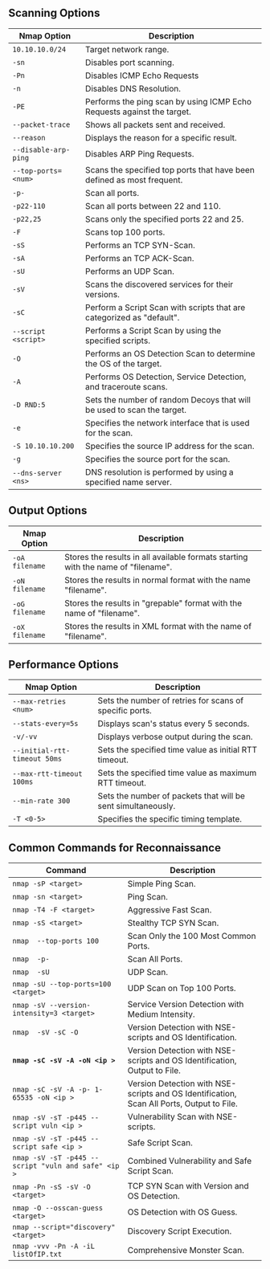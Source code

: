 <h2>Scanning Options</h2>
<div class="table-responsive"><table class="table table-striped text-left">
<thead>
<tr>
<th><strong>Nmap Option</strong></th>
<th><strong>Description</strong></th>
</tr>
</thead>
<tbody>
<tr>
<td><code>10.10.10.0/24</code></td>
<td>Target network range.</td>
</tr>
<tr>
<td><code>-sn</code></td>
<td>Disables port scanning.</td>
</tr>
<tr>
<td><code>-Pn</code></td>
<td>Disables ICMP Echo Requests</td>
</tr>
<tr>
<td><code>-n</code></td>
<td>Disables DNS Resolution.</td>
</tr>
<tr>
<td><code>-PE</code></td>
<td>Performs the ping scan by using ICMP Echo Requests against the target.</td>
</tr>
<tr>
<td><code>--packet-trace</code></td>
<td>Shows all packets sent and received.</td>
</tr>
<tr>
<td><code>--reason</code></td>
<td>Displays the reason for a specific result.</td>
</tr>
<tr>
<td><code>--disable-arp-ping</code></td>
<td>Disables ARP Ping Requests.</td>
</tr>
<tr>
<td><code>--top-ports=&lt;num&gt;</code></td>
<td>Scans the specified top ports that have been defined as most frequent.</td>
</tr>
<tr>
<td><code>-p-</code></td>
<td>Scan all ports.</td>
</tr>
<tr>
<td><code>-p22-110</code></td>
<td>Scan all ports between 22 and 110.</td>
</tr>
<tr>
<td><code>-p22,25</code></td>
<td>Scans only the specified ports 22 and 25.</td>
</tr>
<tr>
<td><code>-F</code></td>
<td>Scans top 100 ports.</td>
</tr>
<tr>
<td><code>-sS</code></td>
<td>Performs an TCP SYN-Scan.</td>
</tr>
<tr>
<td><code>-sA</code></td>
<td>Performs an TCP ACK-Scan.</td>
</tr>
<tr>
<td><code>-sU</code></td>
<td>Performs an UDP Scan.</td>
</tr>
<tr>
<td><code>-sV</code></td>
<td>Scans the discovered services for their versions.</td>
</tr>
<tr>
<td><code>-sC</code></td>
<td>Perform a Script Scan with scripts that are categorized as "default".</td>
</tr>
<tr>
<td><code>--script &lt;script&gt;</code></td>
<td>Performs a Script Scan by using the specified scripts.</td>
</tr>
<tr>
<td><code>-O</code></td>
<td>Performs an OS Detection Scan to determine the OS of the target.</td>
</tr>
<tr>
<td><code>-A</code></td>
<td>Performs OS Detection, Service Detection, and traceroute scans.</td>
</tr>
<tr>
<td><code>-D RND:5</code></td>
<td>Sets the number of random Decoys that will be used to scan the target.</td>
</tr>
<tr>
<td><code>-e</code></td>
<td>Specifies the network interface that is used for the scan.</td>
</tr>
<tr>
<td><code>-S 10.10.10.200</code></td>
<td>Specifies the source IP address for the scan.</td>
</tr>
<tr>
<td><code>-g</code></td>
<td>Specifies the source port for the scan.</td>
</tr>
<tr>
<td><code>--dns-server &lt;ns&gt;</code></td>
<td>DNS resolution is performed by using a specified name server.</td>
</tr>
</tbody>
</table></div>
<h2>Output Options</h2>
<div class="table-responsive"><table class="table table-striped text-left">
<thead>
<tr>
<th><strong>Nmap Option</strong></th>
<th><strong>Description</strong></th>
</tr>
</thead>
<tbody>
<tr>
<td><code>-oA filename</code></td>
<td>Stores the results in all available formats starting with the name of "filename".</td>
</tr>
<tr>
<td><code>-oN filename</code></td>
<td>Stores the results in normal format with the name "filename".</td>
</tr>
<tr>
<td><code>-oG filename</code></td>
<td>Stores the results in "grepable" format with the name of "filename".</td>
</tr>
<tr>
<td><code>-oX filename</code></td>
<td>Stores the results in XML format with the name of "filename".</td>
</tr>
</tbody>
</table></div>
<h2>Performance Options</h2>
<div class="table-responsive"><table class="table table-striped text-left">
<thead>
<tr>
<th><strong>Nmap Option</strong></th>
<th><strong>Description</strong></th>
</tr>
</thead>
<tbody>
<tr>
<td><code>--max-retries &lt;num&gt;</code></td>
<td>Sets the number of retries for scans of specific ports.</td>
</tr>
<tr>
<td><code>--stats-every=5s</code></td>
<td>Displays scan's status every 5 seconds.</td>
</tr>
<tr>
<td><code>-v/-vv</code></td>
<td>Displays verbose output during the scan.</td>
</tr>
<tr>
<td><code>--initial-rtt-timeout 50ms</code></td>
<td>Sets the specified time value as initial RTT timeout.</td>
</tr>
<tr>
<td><code>--max-rtt-timeout 100ms</code></td>
<td>Sets the specified time value as maximum RTT timeout.</td>
</tr>
<tr>
<td><code>--min-rate 300</code></td>
<td>Sets the number of packets that will be sent simultaneously.</td>
</tr>
<tr>
<td><code>-T &lt;0-5&gt;</code></td>
<td>Specifies the specific timing template.</td>
</tr>
</tbody>
</table>
</div>

<h2>Common Commands for Reconnaissance</h2>
<div class="table-responsive"><table class="table table-striped text-left">
<thead>
<tr>
<th><strong>Command</strong></th>
<th><strong>Description</strong></th>
</tr>
</thead>
<tbody>
<tr>
<td><code>nmap -sP &lt;target&gt;</code></td>
<td>Simple Ping Scan. <!-- Discover live hosts using a simple ping scan. --></td>
</tr>
<tr>
<td><code>nmap -sn &lt;target&gt;</code></td>
<td>Ping Scan. <!-- Perform a ping scan (no port scan) to determine which hosts are up. --></td>
</tr>
<tr>
<td><code>nmap -T4 -F &lt;target&gt;</code></td>
<td>Aggressive Fast Scan. <!-- Perform a fast scan with aggressive timing options to discover open ports on live hosts. --></td>
</tr>
<tr>
<td><code>nmap -sS &lt;target&gt;</code></td>
<td>Stealthy TCP SYN Scan. <!-- Stealthy scan using TCP SYN packets to discover open ports without completing the full connection. --></td>
</tr>
<tr>
<td><code>nmap <target> --top-ports 100</code></td>
<td>Scan Only the 100 Most Common Ports. <!-- Scan only the top 100 most common ports on the target. --></td>
</tr>
<tr>
<td><code>nmap <target> -p-</code></td>
<td>Scan All Ports. <!-- Scan all 65535 ports on the target. Can take longer to complete. --></td>
</tr>
<tr>
<td><code>nmap <target> -sU</code></td>
<td>UDP Scan. <!-- Scan for open UDP ports on the target. --></td>
</tr>
<tr>
<td><code>nmap -sU --top-ports=100 &lt;target&gt;</code></td>
<td>UDP Scan on Top 100 Ports. <!-- Discover UDP services by scanning the top 100 ports. --></td>
</tr>
<tr>
<td><code>nmap -sV --version-intensity=3 &lt;target&gt;</code></td>
<td>Service Version Detection with Medium Intensity. <!-- Perform service version detection with medium intensity to balance accuracy and speed. --></td>
</tr>
<tr>
<td><code>nmap <target> -sV -sC -O</code></td>
<td>Version Detection with NSE-scripts and OS Identification. <!-- Identify service versions, run default NSE scripts, and attempt OS detection. --></td>
</tr>
<tr>
<td><code><strong>nmap -sC -sV -A -oN &lt;ip <target>&gt;</strong></code></td>
<td>Version Detection with NSE-scripts and OS Identification, Output to File. <!-- Run default NSE scripts, identify service versions, attempt OS detection, and save output to a file. --></td>
</tr>
<tr>
<td><code>nmap -sC -sV -A -p- 1-65535 -oN &lt;ip <target>&gt;</code></td>
<td>Version Detection with NSE-scripts and OS Identification, Scan All Ports, Output to File. <!-- Similar to the above command, but scans all 65535 ports on the target. --></td>
</tr>
<tr>
<td><code>nmap -sV -sT -p445 --script vuln &lt;ip <target>&gt;</code></td>
<td>Vulnerability Scan with NSE-scripts. <!-- Scan port 445 (commonly associated with SMB) and run vulnerability detection scripts. --></td>
</tr>
<tr>
<td><code>nmap -sV -sT -p445 --script safe &lt;ip <target>&gt;</code></td>
<td>Safe Script Scan. <!-- Scan port 445 (commonly associated with SMB) and run safe scripts for non-intrusive information gathering. --></td>
</tr>
<tr>
<td><code>nmap -sV -sT -p445 --script "vuln and safe" &lt;ip <target>&gt;</code></td>
<td>Combined Vulnerability and Safe Script Scan. <!-- Scan port 445 (commonly associated with SMB) and run both vulnerability detection and safe scripts. --></td>
</tr>
<tr>
<td><code>nmap -Pn -sS -sV -O &lt;target&gt;</code></td>
<td>TCP SYN Scan with Version and OS Detection. <!-- Perform a TCP SYN scan with service version detection and OS detection, skipping host discovery. --></td>
</tr>
<tr>
<td><code>nmap -O --osscan-guess &lt;target&gt;</code></td>
<td>OS Detection with OS Guess. <!-- Attempt to guess the OS of the target without pinging. --></td>
</tr>
<tr>
<td><code>nmap --script="discovery" &lt;target&gt;</code></td>
<td>Discovery Script Execution. <!-- Run discovery scripts to gather additional information about the target network. --></td>
</tr>
<tr>
<td><code>nmap -vvv -Pn -A -iL listOfIP.txt</code></td>
<td>Comprehensive Monster Scan. <!-- Perform an aggressive scan including OS detection, service version detection, script scanning, and host discovery on a list of targets from a file. --></td>
</tr>
</tbody>
</table>
</div>
